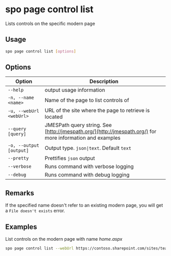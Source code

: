 # spo page control list

Lists controls on the specific modern page

## Usage

```sh
spo page control list [options]
```

## Options

Option|Description
------|-----------
`--help`|output usage information
`-n, --name <name>`|Name of the page to list controls of
`-u, --webUrl <webUrl>`|URL of the site where the page to retrieve is located
`--query [query]`|JMESPath query string. See [http://jmespath.org/](http://jmespath.org/) for more information and examples
`-o, --output [output]`|Output type. `json\|text`. Default `text`
`--pretty`|Prettifies `json` output
`--verbose`|Runs command with verbose logging
`--debug`|Runs command with debug logging

## Remarks

If the specified name doesn't refer to an existing modern page, you will get a `File doesn't exists` error.

## Examples

List controls on the modern page with name _home.aspx_

```sh
spo page control list --webUrl https://contoso.sharepoint.com/sites/team-a --name home.aspx
```